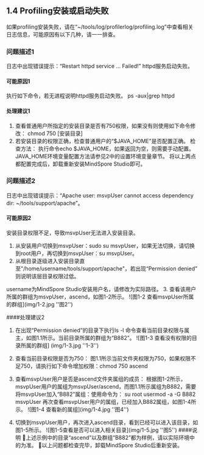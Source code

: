 ## 1.4 Profiling安装或启动失败
如果profiling安装失败，请在“~/tools/log/profilerlog/profiling.log”中查看相关日志信息，可能原因有以下几种，请一一排查。
### 问题描述1
日志中出现错误提示：“Restart httpd service ... Failed!” httpd服务启动失败。
#### 可能原因1
执行如下命令，若无进程说明httpd服务启动失败。
ps -aux|grep httpd
#### 处理建议1
1. 查看普通用户所指定的安装目录是否有750权限，如果没有则使用如下命令修改：
chmod 750 [安装目录]
2. 若安装目录的权限正确，检查普通用户的“$JAVA_HOME”是否配置正确。
检查方法：
执行命令echo $JAVA_HOME，如果返回为空，则需要手动配置。JAVA_HOME环境变量配置方法请参见2中的设置环境变量章节。
将以上两点都配置完成后，卸载重新安装MindSpore Studio即可。
### 问题描述2
日志中出现错误提示：“Apache user: msvpUser cannot access dependency dir: ~/tools/support/apache”。
#### 可能原因2
安装目录权限不足，导致msvpUser无法进入安装目录。
1. 从安装用户切换到msvpUser：sudo su msvpUser，如果无法切换，请切换到root用户，再切换到msvpUser：su msvpUser。
2. 从根目录逐级进入安装目录直至"/home/username/tools/support/apache"，若出现“Permission denied” 则说明该层目录权限过低。

username为MindSpore Studio安装用户名，请修改为实际路径。
3. 查看该用户所属的群组为msvpUser，ascend，如图1-2所示。
![图1-2 查看msvpUser所属的群组](img/1-2.jpg ''图2'')

####处理建议2
1. 在出现“Permission denied”的目录下执行ls -l 命令查看当前目录权限与属主，如图1.1所示。当前目录所属的群组为“B882”。
![图1-3 查看没有权限的目录所属的群组]
(img/1-3.jpg ''1-3'')

2. 查看当前目录权限是否为750：
图1.1所示当前文件夹权限为750，如果权限不足750，请执行如下命令增加权限：chmod 750 ascend
3. 查看msvpUser用户是否是ascend文件夹属组的成员：
根据图1-2所示，msvpUser用户的属组为msvpUser/ascend，而图1.1所示属组为B882，需要将msvpUser加入“B882”属组：使用命令为：
su root 
usermod -a -G  B882 msvpUser
再次查看msvpUser用户的属组，已经加入B882属组，如图1-4所示。
![图1-4 查看新的属组](img/1-4.jpg ''图4'')

4. 切换到msvpUser用户，再次进入ascend目录，看到已经可以进入该目录，如图1-5所示。
![图1-5查看是否可以进入相关目录](img/1-5.jpg ''图5'')
####说明
上述示例中的目录“ascend”以及群组“B882”都为样例，请以实际环境中的为准。
以上问题都检查完毕，卸载MindSpore Studio后重新安装。

